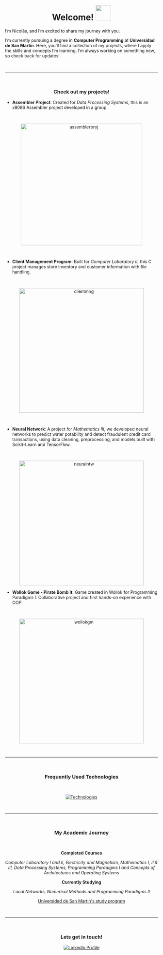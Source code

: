<!--
<p align="center">
  <img src="https://github.com/user-attachments/assets/da9f1d0b-bac0-43c7-9e91-788a4824cff6" alt="planets" height=400 width="100%">
</p>
-->
<h1 align="center">Welcome! <img width="50" src="https://github.com/user-attachments/assets/6408a269-1bdd-4fdf-a1ca-e714b140dedc"> </h1>

I’m Nicolás, and I’m excited to share my journey with you.

I’m currently pursuing a degree in **Computer Programming** at **Universidad de San Martín**. Here, you’ll find a collection of my projects, where I apply the skills and concepts I’m learning. I’m always working on something new, so check back for updates!

<br>
<hr>
<br>

<h3 align="center">Check out my projects!</h3>

- **Assembler Project**: Created for *Data Processing Systems*, this is an x8086 Assembler project developed in a group.
<br>
<p align="center">
<a href="https://github.com/nicocernadas/Assembler-Project.git"> <img width="400" alt="assemblerproj" src="https://github.com/user-attachments/assets/dd717303-2513-45ff-a763-99ec00a1bb96"> </a>
</p>
<br>

- **Client Management Program**: Built for *Computer Laboratory II*, this C project manages store inventory and customer information with file handling.
<br>
<p align="center">
<a href="https://github.com/nicocernadas/Client-Management-Program.git"> <img width="410" alt="clientmng" src="https://github.com/user-attachments/assets/db5cd0fd-d671-420a-8921-e5a7c0341f41"> </a>
</p>
<br>

- **Neural Network**: A project for *Mathematics III*, we developed neural networks to predict water potability and detect fraudulent credit card transactions, using data cleaning, preprocessing, and models built with Scikit-Learn and TensorFlow.
<br>
<p align="center">
<a href="https://github.com/nicocernadas/Neural-Network.git"> <img width="410" alt="neuralntw" src="https://github.com/user-attachments/assets/376c974a-5c3a-406f-a065-d3025fc7c46f"> </a>
</p>

- **Wollok Game - Pirate Bomb It**: Game created in Wollok for Programming Paradigms I. Collaborative project and first hands-on experience with OOP.
<br>
<p align="center">
<a href="https://github.com/nicocernadas/Wollok-Game"> <img width="410" alt="wollokgm" src="https://github.com/user-attachments/assets/391ce87b-3d95-4687-99b6-b3eeebbc0689"> </a>
</p>

<br>
<hr>
<br>

<h3 align="center">Frequently Used Technologies</h3>
<br>
<p align="center">
  <a href="https://skillicons.dev">
    <img src="https://skillicons.dev/icons?i=git,c,discord,github,py,vscode" alt="Technologies"/>
  </a>
</p>

<br>
<hr>
<br>

<h3 align="center">My Academic Journey</h3>
<br>
<p align="center">
    <strong>Completed Courses</strong>
</p>
<p align="center">
    <em> Computer Laboratory I and II, Electricity and Magnetism, Mathematics I, II & III, Data Processing Systems, Programming Paradigms I and Concepts of Architectures and Operating Systems </em>
</p>
<p align="center">
    <strong>Currently Studying</strong>
</p>
<p align="center">
    <em> Local Networks, Numerical Methods and Programming Paradigms II </em>
</p>

<p align="center">
    <a href="https://unsam.edu.ar/escuelas/ecyt/107/ciencia/programacion-informatica"> Universidad de San Martin's study program </a>
</p>

<br>
<hr>
<br>

<h3 align="center">Lets get in touch!</h3>
<p align="center">
  <a href="https://www.linkedin.com/in/nicol%C3%A1s-cernadas-5026b4247">
    <img src="https://img.shields.io/badge/Profile-blue?logo=linkedin" alt="LinkedIn Profile"/>
  </a>
</p>
